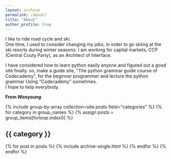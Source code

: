 ```yaml
---
layout: archive
permalink: /about/
title: "About"
author_profile: true
---
```


I like to ride road cycle and ski.   
One time, I used to consider changing my jobs, in order to go skiing at the ski resorts during winter seasons.
I am working for capital markets, CCP (Central Couty Party), as an Architect of Interface.     


I have considered how to learn python easily anyone and figured out a good site finally. so, make a guide site, "The python grammar guide course of Codecademy", for the beginner programmer and lecture the python grammar Using "Codecademy" sometimes.    
I hope to help everybody.



**From *Wonyoung***

{% include group-by-array collection=site.posts field="categories" %}
{% for category in group_names %}
  {% assign posts = group_items[forloop.index0] %}
  <h2 id="{{ category | slugify }}" class="archive__subtitle">{{ category }}</h2>
  {% for post in posts %}
    {% include archive-single.html %}
  {% endfor %}
{% endfor %}

